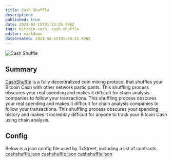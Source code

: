 ```yaml
---
title: Cash Shuffle
description:
published: true
date: 2021-03-15T01:23:26.998Z
tags: bitcoin-cash, cash-shuffle
editor: markdown
dateCreated: 2021-03-15T01:00:35.998Z
---
```


![Cash Shuffle](https://txstreet.com/static/img/singles/house_logos/cashshuffle.png)

## Summary

[CashShuffle](https://cashshuffle.com/) is a fully decentralized coin mixing protocol that shuffles your Bitcoin Cash with other network participants. This shuffling process obscures your real spending and makes it difficult for chain analysis companies to follow your transactions. This shuffling process obscures your real spending and makes it difficult for chain analysis companies to follow your transactions. This shuffling process obscures your spending history and makes it incredibly difficult for anyone to track your Bitcoin Cash using chain analysis.


## Config

Below is a json config file used by TxStreet, including a list of contracts. [cashshuffle.json](/bitcoincash/houses/cashshuffle.json) [cashshuffle.json](/bitcoincash/houses/cashshuffle.json) [cashshuffle.json](/bitcoincash/houses/cashshuffle.json)
